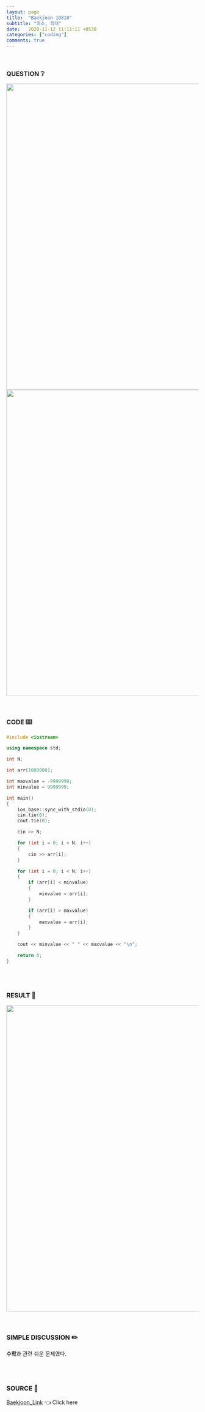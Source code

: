 ```yaml
---
layout: page
title:  "Baekjoon 10818"
subtitle: "최소, 최대"
date:   2020-11-12 11:11:11 +0530
categories: ["coding"]
comments: true
---
```


<br>

### QUESTION ❔

<img src="{{ '/assets/baekjoon/10818.jpg' }}" style="width: 800px; height: auto; margin-left: auto; margin-right: auto; display: block;">
<img src="{{ '/assets/baekjoon/10818a.jpg' }}" style="width: 800px; height: auto; margin-left: auto; margin-right: auto; display: block;">  

<br>
<br>

### CODE ⌨️

```c++
#include <iostream>

using namespace std;

int N;

int arr[1000000];

int maxvalue = -9999999;
int minvalue = 9999999;

int main()
{
	ios_base::sync_with_stdio(0);
	cin.tie(0);
	cout.tie(0);

	cin >> N;

	for (int i = 0; i < N; i++)
	{
		cin >> arr[i];
	}

	for (int i = 0; i < N; i++)
	{
		if (arr[i] < minvalue)
		{
			minvalue = arr[i];
		}

		if (arr[i] > maxvalue)
		{
			maxvalue = arr[i];
		}
	}

	cout << minvalue << " " << maxvalue << "\n";

	return 0;
}
```  

<br>
<br>

### RESULT 💛

<img src="{{ '/assets/baekjoon/10818r.jpg' }}" style="width: 800px; height: auto; margin-left: auto; margin-right: auto; display: block;">  

<br>
<br>

### SIMPLE DISCUSSION ✏️

**수학**과 관련 쉬운 문제였다.  

<br>
<br>

### SOURCE 💎

[Baekjoon_Link][link] 👈 Click here  

<br>
<br>

<script src="https://utteranc.es/client.js"
        repo="DCherish/DCherish.github.io"
        issue-term="pathname"
        theme="boxy-light"
        crossorigin="anonymous"
        async>
</script>

[link]: https://www.acmicpc.net/problem/10818